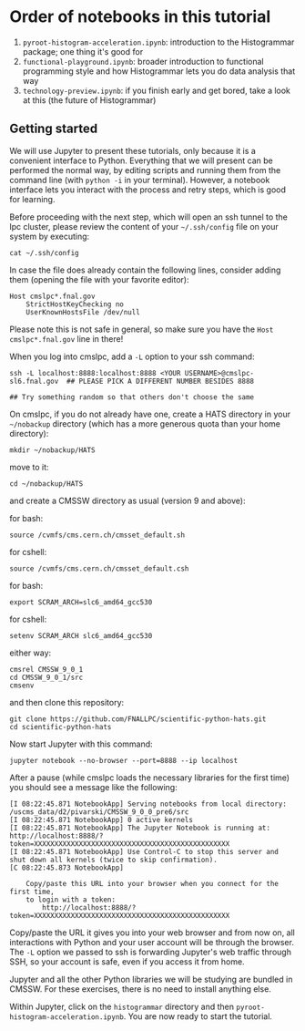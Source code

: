 # Order of notebooks in this tutorial

 1. `pyroot-histogram-acceleration.ipynb`: introduction to the Histogrammar package; one thing it's good for
 2. `functional-playground.ipynb`: broader introduction to functional programming style and how Histogrammar lets you do data analysis that way
 3. `technology-preview.ipynb`: if you finish early and get bored, take a look at this (the future of Histogrammar)

## Getting started

We will use Jupyter to present these tutorials, only because it is a convenient interface to Python. Everything that we will present can be performed the normal way, by editing scripts and running them from the command line (with `python -i` in your terminal). However, a notebook interface lets you interact with the process and retry steps, which is good for learning.

Before proceeding with the next step, which will open an ssh tunnel to the lpc cluster, please review the content of your `~/.ssh/config` file on your system by executing:

    cat ~/.ssh/config

In case the file does already contain the following lines, consider adding them (opening the file with your favorite editor):

    Host cmslpc*.fnal.gov
        StrictHostKeyChecking no
        UserKnownHostsFile /dev/null

Please note this is not safe in general, so make sure you have the `Host cmslpc*.fnal.gov` line in there!

When you log into cmslpc, add a `-L` option to your ssh command:

    ssh -L localhost:8888:localhost:8888 <YOUR USERNAME>@cmslpc-sl6.fnal.gov  ## PLEASE PICK A DIFFERENT NUMBER BESIDES 8888
                                                                              ## Try something random so that others don't choose the same 

On cmslpc, if you do not already have one, create a HATS directory in your `~/nobackup` directory (which has a more generous quota than your home directory):


    mkdir ~/nobackup/HATS

move to it:

    cd ~/nobackup/HATS

and create a CMSSW directory as usual (version 9 and above):

for bash:

    source /cvmfs/cms.cern.ch/cmsset_default.sh
    
for cshell:
    
    source /cvmfs/cms.cern.ch/cmsset_default.csh
    
for bash:

    export SCRAM_ARCH=slc6_amd64_gcc530
    
for cshell:

    setenv SCRAM_ARCH slc6_amd64_gcc530
    
either way:
    
    cmsrel CMSSW_9_0_1
    cd CMSSW_9_0_1/src
    cmsenv

and then clone this repository:

    git clone https://github.com/FNALLPC/scientific-python-hats.git
    cd scientific-python-hats

Now start Jupyter with this command:

    jupyter notebook --no-browser --port=8888 --ip localhost

After a pause (while cmslpc loads the necessary libraries for the first time) you should see a message like the following:

    [I 08:22:45.871 NotebookApp] Serving notebooks from local directory: /uscms_data/d2/pivarski/CMSSW_9_0_0_pre6/src
    [I 08:22:45.871 NotebookApp] 0 active kernels 
    [I 08:22:45.871 NotebookApp] The Jupyter Notebook is running at: http://localhost:8888/?token=XXXXXXXXXXXXXXXXXXXXXXXXXXXXXXXXXXXXXXXXXXXXXXXX
    [I 08:22:45.871 NotebookApp] Use Control-C to stop this server and shut down all kernels (twice to skip confirmation).
    [C 08:22:45.873 NotebookApp] 
        
        Copy/paste this URL into your browser when you connect for the first time,
        to login with a token:
            http://localhost:8888/?token=XXXXXXXXXXXXXXXXXXXXXXXXXXXXXXXXXXXXXXXXXXXXXXXX

Copy/paste the URL it gives you into your web browser and from now on, all interactions with Python and your user account will be through the browser. The `-L` option we passed to ssh is forwarding Jupyter's web traffic through SSH, so your account is safe, even if you access it from home.

Jupyter and all the other Python libraries we will be studying are bundled in CMSSW. For these exercises, there is no need to install anything else.

Within Jupyter, click on the `histogrammar` directory and then `pyroot-histogram-acceleration.ipynb`. You are now ready to start the tutorial.
